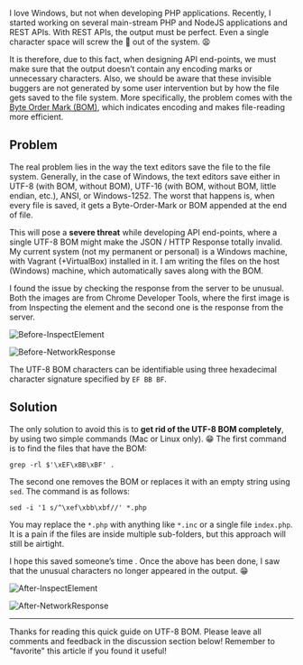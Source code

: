 I love Windows, but not when developing PHP applications. Recently, I started working on several main-stream PHP and NodeJS applications and REST APIs. With REST APIs, the output must be perfect. Even a single character space will screw the 💩 out of the system. 😩

It is therefore, due to this fact, when designing API end-points, we must make sure that the output doesn’t contain any encoding marks or unnecessary characters. Also, we should be aware that these invisible buggers are not generated by some user intervention but by how the file gets saved to the file system. More specifically, the problem comes with the [Byte Order Mark (BOM)](https://en.wikipedia.org/wiki/Byte_order_mark), which indicates encoding and makes file-reading more efficient. 

## Problem

The real problem lies in the way the text editors save the file to the file system. Generally, in the case of Windows, the text editors save either in UTF-8 (with BOM, without BOM), UTF-16 (with BOM, without BOM, little endian, etc.), ANSI, or Windows-1252. The worst that happens is, when every file is saved, it gets a Byte-Order-Mark or BOM appended at the end of file.

This will pose a **severe threat** while developing API end-points, where a single UTF-8 BOM might make the JSON / HTTP Response totally invalid. My current system (not my permanent or personal) is a Windows machine, with Vagrant (+VirtualBox) installed in it. I am writing the files on the host (Windows) machine, which automatically saves along with the BOM.

I found the issue by checking the response from the server to be unusual. Both the images are from Chrome Developer Tools, where the first image is from Inspecting the element and the second one is the response from the server.

![Before-InspectElement](https://i.imgur.com/zKqEbsm.png)

![Before-NetworkResponse](https://i.imgur.com/DI9ZZF1.png)
 
The UTF-8 BOM characters can be identifiable using three hexadecimal character signature specified by `EF BB BF`.

## Solution

The only solution to avoid this is to **get rid of the UTF-8 BOM completely**, by using two simple commands (Mac or Linux only). 😁 The first command is to find the files that have the BOM:

    grep -rl $'\xEF\xBB\xBF' .

The second one removes the BOM or replaces it with an empty string using `sed`. The command is as follows:

    sed -i '1 s/^\xef\xbb\xbf//' *.php

You may replace the `*.php` with anything like `*.inc` or a single file `index.php`. It is a pain if the files are inside multiple sub-folders, but this approach will still be airtight.

I hope this saved someone’s time . Once the above has been done, I saw that the unusual characters no longer appeared in the output. 😁

![After-InspectElement](https://i.imgur.com/TNyWwzc.png)

![After-NetworkResponse](https://i.imgur.com/mEgRKtW.png)
______

Thanks for reading this quick guide on UTF-8 BOM. Please leave all comments and feedback in the discussion section below! Remember to "favorite" this article if you found it useful!
